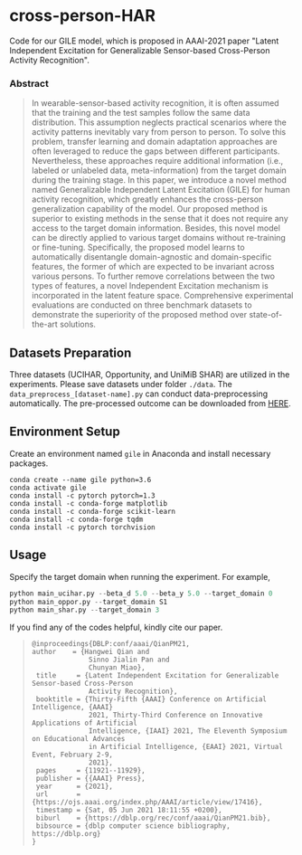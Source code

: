 # cross-person-HAR
Code for our GILE model, which is proposed in AAAI-2021 paper "Latent Independent Excitation for Generalizable Sensor-based Cross-Person Activity Recognition".



### Abstract
>In wearable-sensor-based activity recognition, it is often assumed that the training and the test samples follow the same data distribution. This assumption neglects practical scenarios where the activity patterns inevitably vary from person to person. To solve this problem, transfer learning and domain adaptation approaches are often leveraged to reduce the gaps between different participants. Nevertheless, these approaches require additional information (i.e., labeled or unlabeled data, meta-information) from the target domain during the training stage. In this paper, we introduce a novel method named Generalizable Independent Latent Excitation (GILE) for human activity recognition, which greatly enhances the cross-person generalization capability of the model. Our proposed method is superior to existing methods in the sense that it does not require any access to the target domain information. Besides, this novel model can be directly applied to various target domains without re-training or fine-tuning. Specifically, the proposed model learns to automatically disentangle domain-agnostic and domain-specific features, the former of which are expected to be invariant across various persons. To further remove correlations between the two types of features, a novel Independent Excitation mechanism is incorporated in the latent feature space. Comprehensive experimental evaluations are conducted on three benchmark datasets to demonstrate the superiority of the proposed method over state-of-the-art solutions.



## Datasets Preparation
Three datasets (UCIHAR, Opportunity, and UniMiB SHAR) are utilized in the experiments. Please save datasets under folder `./data`. The `data_preprocess_[dataset-name].py` can conduct data-preprocessing automatically. The pre-processed outcome can be downloaded from [HERE](https://drive.google.com/drive/folders/1S4oGTs8ChD8ezmxOrnqcboWVWHvT7CdH?usp=sharing).


## Environment Setup
Create an environment named `gile` in Anaconda and install necessary packages. 
```shell script
conda create --name gile python=3.6
conda activate gile
conda install -c pytorch pytorch=1.3
conda install -c conda-forge matplotlib
conda install -c conda-forge scikit-learn
conda install -c conda-forge tqdm
conda install -c pytorch torchvision
```

## Usage
Specify the target domain when running the experiment. For example, 
```python
python main_ucihar.py --beta_d 5.0 --beta_y 5.0 --target_domain 0 
python main_oppor.py --target_domain S1
python main_shar.py --target_domain 3
```



 If you find any of the codes helpful, kindly cite our paper. 

> ```
>@inproceedings{DBLP:conf/aaai/QianPM21,
> author    = {Hangwei Qian and
>               Sinno Jialin Pan and
>               Chunyan Miao},
>  title     = {Latent Independent Excitation for Generalizable Sensor-based Cross-Person
>               Activity Recognition},
>  booktitle = {Thirty-Fifth {AAAI} Conference on Artificial Intelligence, {AAAI}
>               2021, Thirty-Third Conference on Innovative Applications of Artificial
>               Intelligence, {IAAI} 2021, The Eleventh Symposium on Educational Advances
>               in Artificial Intelligence, {EAAI} 2021, Virtual Event, February 2-9,
>               2021},
>  pages     = {11921--11929},
>  publisher = {{AAAI} Press},
>  year      = {2021},
>  url       = {https://ojs.aaai.org/index.php/AAAI/article/view/17416},
>  timestamp = {Sat, 05 Jun 2021 18:11:55 +0200},
>  biburl    = {https://dblp.org/rec/conf/aaai/QianPM21.bib},
>  bibsource = {dblp computer science bibliography, https://dblp.org}
>}
> ```


